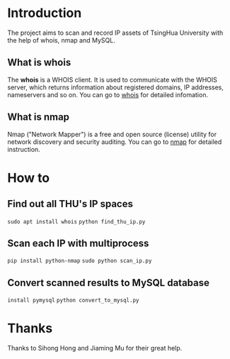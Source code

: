 # Introduction
The project aims to scan and record IP assets of TsingHua University with the help of whois, nmap and MySQL.

## What is whois
The **whois** is a WHOIS client. It is used to communicate with the WHOIS server, which returns information about registered domains, IP addresses, nameservers and so on. You can go to [whois](https://who.is/) for detailed infomation.

## What is nmap
Nmap ("Network Mapper") is a free and open source (license) utility for network discovery and security auditing. You can go to [nmap](https://nmap.org/) for detailed instruction.

# How to

## Find out all THU's IP spaces
`sudo apt install whois`
`python find_thu_ip.py`

## Scan each IP with multiprocess
`pip install python-nmap`
`sudo python scan_ip.py`

## Convert scanned results to MySQL database
`install pymysql`
`python convert_to_mysql.py`

# Thanks
Thanks to Sihong Hong and Jiaming Mu for their great help.